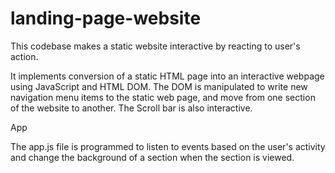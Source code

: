 # landing-page-website


This codebase makes a static website interactive by reacting to user's action. 

It implements conversion of a static HTML page into an interactive webpage using JavaScript and HTML DOM. The DOM is manipulated to write new navigation menu items to the static web page, and move from one section of the website to another.
The Scroll bar is also interactive. 

App

The app.js file is programmed to listen to events based on the user's activity and change the background of a section when the section is viewed.
